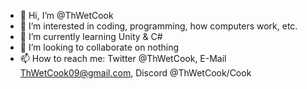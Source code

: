 - 👋 Hi, I’m @ThWetCook
- 👀 I’m interested in coding, programming, how computers work, etc.
- 🌱 I’m currently learning Unity & C#
- 💞️ I’m looking to collaborate on nothing
- 📫 How to reach me: Twitter @ThWetCook, E-Mail ThWetCook09@gmail.com, Discord @ThWetCook/Cook

<!---
ThWetCook/ThWetCook is a ✨ special ✨ repository because its `README.md` (this file) appears on your GitHub profile.
You can click the Preview link to take a look at your changes.
--->
